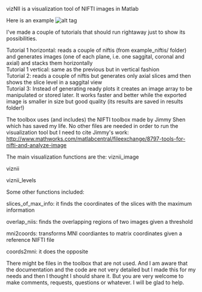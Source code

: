 vizNII is a visualization tool of NIFTI images in Matlab

Here is an example
![alt tag](https://github.com/gostopa1/vizNII/blob/master/results/Tutorial3_result5.png)


I've made a couple of tutorials that should run rightaway just to show its possibilities.

Tutorial 1 horizontal:  reads a couple of niftis (from example_niftis/ folder) and  generates images (one of each plane, i.e. one saggital, coronal and axial) and stacks them horizontally  <br />
Tutorial 1 vertical:  same as the previous but in vertical fashion   <br />
Tutorial 2:  reads a couple of niftis but generates only axial slices amd then shows the slice level in a saggital view   <br />
Tutorial 3: Instead of generating ready plots it creates an image array to be manipulated or stored later. It works faster and better while the exported image is smaller in size but good quality (its results are saved in results folder!)  <br />

The toolbox uses (and includes) the NIFTI toolbox made by Jimmy Shen which has saved my life. 
No other files are needed in order to run the visualization tool but I need to cite Jimmy's work:
http://www.mathworks.com/matlabcentral/fileexchange/8797-tools-for-nifti-and-analyze-image

The main visualization functions are the:
viznii_image 

viznii 

viznii_levels 


Some other functions included:

slices_of_max_info: it finds the coordinates of the slices with the maximum information 

overlap_niis: finds the overlapping regions of two images given a threshold 

mni2coords: transforms MNI coordiantes to matrix coordinates given a reference NIFTI file 

coords2mni: it does the opposite 

There might be files in the toolbox that are not used. And I am aware that the documentation and the code are not very detailed but I made this for my needs and then I thought I should share it. But you are very welcome to make comments, requests, questions or whatever. I will be glad to help.

